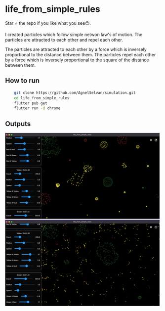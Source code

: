 # life_from_simple_rules

Star ⭐ the repo if you like what you see😉.

I created particles which follow simple netwon law's of motion. The particles are attracted to each other and repel each other. 

The particles are attracted to each other by a force which is inversely proportional to the distance between them. The particles repel each other by a force which is inversely proportional to the square of the distance between them.

## How to run

```bash
    git clone https://github.com/AgnelSelvan/simulation.git
    cd life_from_simple_rules
    flutter pub get
    flutter run -d chrome
```

## Outputs
<img src="./life_from_simple_rules/outputs/1.png" width="500" />
<img src="./life_from_simple_rules/outputs/2.png" width="500" />
